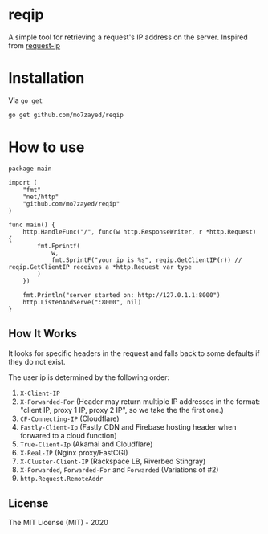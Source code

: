 # reqip
A simple tool for retrieving a request's IP address on the server. Inspired from [request-ip](https://github.com/pbojinov/request-ip)

# Installation
Via `go get`

```bash
go get github.com/mo7zayed/reqip
```

# How to use
```golang
package main

import (
	"fmt"
	"net/http"
	"github.com/mo7zayed/reqip"
)

func main() {
	http.HandleFunc("/", func(w http.ResponseWriter, r *http.Request) {
		fmt.Fprintf(
			w,
			fmt.SprintF("your ip is %s", reqip.GetClientIP(r)) // reqip.GetClientIP receives a *http.Request var type
		)
	})

	fmt.Println("server started on: http://127.0.1.1:8000")
	http.ListenAndServe(":8000", nil)
}
```

## How It Works

It looks for specific headers in the request and falls back to some defaults if they do not exist.

The user ip is determined by the following order:

1. `X-Client-IP`
2. `X-Forwarded-For` (Header may return multiple IP addresses in the format: "client IP, proxy 1 IP, proxy 2 IP", so we take the the first one.)
3. `CF-Connecting-IP` (Cloudflare)
4. `Fastly-Client-Ip` (Fastly CDN and Firebase hosting header when forwared to a cloud function)
5. `True-Client-Ip` (Akamai and Cloudflare)
6. `X-Real-IP` (Nginx proxy/FastCGI)
7. `X-Cluster-Client-IP` (Rackspace LB, Riverbed Stingray)
8. `X-Forwarded`, `Forwarded-For` and `Forwarded` (Variations of #2)
9. `http.Request.RemoteAddr`

## License
The MIT License (MIT) - 2020